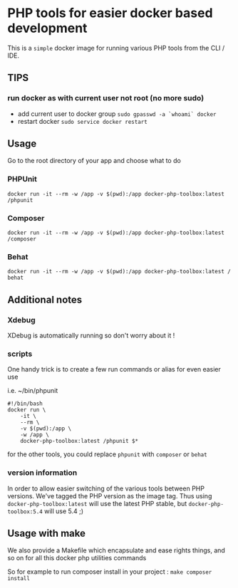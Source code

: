 # PHP tools for easier docker based development

This is a `simple` docker image for running various PHP tools from the CLI / IDE.

## TIPS
### run docker as with current user not root (no more sudo)
- add current user to docker group
``` sudo gpasswd -a `whoami` docker  ```
- restart docker
``` sudo service docker restart ```

## Usage

Go to the root directory of your app and choose what to do

### PHPUnit

``` docker run -it --rm -w /app -v $(pwd):/app docker-php-toolbox:latest /phpunit ```

### Composer

``` docker run -it --rm -w /app -v $(pwd):/app docker-php-toolbox:latest /composer ```

### Behat

``` docker run -it --rm -w /app -v $(pwd):/app docker-php-toolbox:latest / behat ```

## Additional notes

### Xdebug

XDebug is automatically running so don't worry about it !

### scripts
One handy trick is to create a few run commands or alias for even easier use

i.e. ~/bin/phpunit

``` 
#!/bin/bash
docker run \
	-it \
	--rm \
	-v $(pwd):/app \
	-w /app \
	docker-php-toolbox:latest /phpunit $*
```
for the other tools, you could replace ```phpunit``` with ```composer``` or ```behat```

### version information

In order to allow easier switching of the various tools between PHP versions. We've tagged the PHP version as the image tag.
Thus using ```docker-php-toolbox:latest``` will use the latest PHP stable, but ```docker-php-toolbox:5.4``` will use 5.4 ;)

## Usage with make

We also provide a Makefile which encapsulate and ease rights things, and so on for all this docker php utilities commands

So for example to run composer install in your project :
``` make composer install ```
